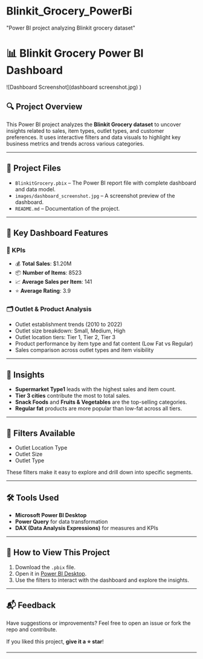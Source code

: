 # Blinkit_Grocery_PowerBi
 "Power BI project analyzing Blinkit grocery dataset"
 # 📊 Blinkit Grocery Power BI Dashboard

![Dashboard Screenshot](dashboard screenshot.jpg)
)

## 🔍 Project Overview

This Power BI project analyzes the **Blinkit Grocery dataset** to uncover insights related to sales, item types, outlet types, and customer preferences. It uses interactive filters and data visuals to highlight key business metrics and trends across various categories.

---

## 📁 Project Files

- `BlinkitGrocery.pbix` – The Power BI report file with complete dashboard and data model.
- `images/dashboard_screenshot.jpg` – A screenshot preview of the dashboard.
- `README.md` – Documentation of the project.

---

## 📌 Key Dashboard Features

### 🧮 KPIs
- 💰 **Total Sales**: $1.20M  
- 📦 **Number of Items**: 8523  
- 📈 **Average Sales per Item**: 141  
- ⭐ **Average Rating**: 3.9  

### 🗂️ Outlet & Product Analysis
- Outlet establishment trends (2010 to 2022)
- Outlet size breakdown: Small, Medium, High
- Outlet location tiers: Tier 1, Tier 2, Tier 3
- Product performance by item type and fat content (Low Fat vs Regular)
- Sales comparison across outlet types and item visibility

---

## 🧠 Insights

- **Supermarket Type1** leads with the highest sales and item count.
- **Tier 3 cities** contribute the most to total sales.
- **Snack Foods** and **Fruits & Vegetables** are the top-selling categories.
- **Regular fat** products are more popular than low-fat across all tiers.

---

## 🎯 Filters Available

- Outlet Location Type  
- Outlet Size  
- Outlet Type  

These filters make it easy to explore and drill down into specific segments.

---

## 🛠️ Tools Used

- **Microsoft Power BI Desktop**
- **Power Query** for data transformation
- **DAX (Data Analysis Expressions)** for measures and KPIs

---

## 🚀 How to View This Project

1. Download the `.pbix` file.
2. Open it in [Power BI Desktop](https://powerbi.microsoft.com/desktop/).
3. Use the filters to interact with the dashboard and explore the insights.

---

## 📬 Feedback

Have suggestions or improvements? Feel free to open an issue or fork the repo and contribute.

If you liked this project, **give it a ⭐ star**!

---

